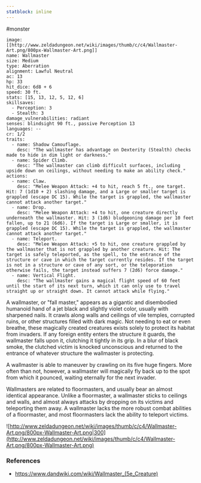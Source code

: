 ```yaml
---
statblock: inline
---
```

 #monster 

```statblock
image: [[http://www.zeldadungeon.net/wiki/images/thumb/c/c4/Wallmaster-Art.png/800px-Wallmaster-Art.png]]
name: Wallmaster
size: Medium
type: Aberration
alignment: Lawful Neutral
ac: 13
hp: 33
hit_dice: 6d8 + 6
speed: 30 ft.
stats: [15, 13, 12, 5, 12, 6]
skillsaves:
  - Perception: 3
  - Stealth: 3
damage_vulnerabilities: radiant
senses: blindsight 90 ft., passive Perception 13
languages: --
cr: 1/2
traits:
  - name: Shadow Camouflage.
    desc: "The wallmaster has advantage on Dexterity (Stealth) checks made to hide in dim light or darkness."
  - name: Spider Climb.
    desc: "The wallmaster can climb difficult surfaces, including upside down on ceilings, without needing to make an ability check."
actions:
  - name: Claw.
    desc: "Melee Weapon Attack: +4 to hit, reach 5 ft., one target. Hit: 7 (1d10 + 2) slashing damage, and a Large or smaller target is grappled (escape DC 15). While the target is grappled, the wallmaster cannot attack another target."
  - name: Drop.
    desc: "Melee Weapon Attack: +4 to hit, one creature directly underneath the wallmaster. Hit: 3 (1d6) bludgeoning damage per 10 feet fallen, up to 21 (6d6). If the target is Large or smaller, it is grappled (escape DC 15). While the target is grappled, the wallmaster cannot attack another target."
  - name: Teleport.
    desc: "Melee Weapon Attack: +5 to hit, one creature grappled by the wallmaster that is not grappled by another creature. Hit: The target is safely teleported, as the spell, to the entrance of the structure or cave in which the target currently resides. If the target is not in a structure or cave of any sort, or the teleporation otherwise fails, the target instead suffers 7 (2d6) force damage."
  - name: Vertical Flight.
    desc: "The wallmaster gains a magical flight speed of 60 feet until the start of its next turn, which it can only use to travel straight up or straight down. It cannot attack while flying."
```

A wallmaster, or "fall master," appears as a gigantic and disembodied humanoid hand of a jet black and slightly violet color, usually with sharpened nails. It crawls along walls and ceilings of vile temples, corrupted ruins, or other structures filled with dark magic. Not needing to eat or even breathe, these magically created creatures exists solely to protect its habitat from invaders. If any foreign entity enters the structure it guards, the wallmaster falls upon it, clutching it tightly in its grip. In a blur of black smoke, the clutched victim is knocked unconscious and returned to the entrance of whatever structure the wallmaster is protecting.

A wallmaster is able to maneuver by crawling on its five huge fingers. More often than not, however, a wallmaster will magically fly back up to the spot from which it pounced, waiting eternally for the next invader.

Wallmasters are related to floormasters, and usually bear an almost identical appearance. Unlike a floormaster, a wallmaster sticks to ceilings and walls, and almost always attacks by dropping on its victims and teleporting them away. A wallmaster lacks the more robust combat abilities of a floormaster, and most floormasters lack the ability to teleport victims.

![http://www.zeldadungeon.net/wiki/images/thumb/c/c4/Wallmaster-Art.png/800px-Wallmaster-Art.png|300](http://www.zeldadungeon.net/wiki/images/thumb/c/c4/Wallmaster-Art.png/800px-Wallmaster-Art.png)

### References

* https://www.dandwiki.com/wiki/Wallmaster_(5e_Creature)
